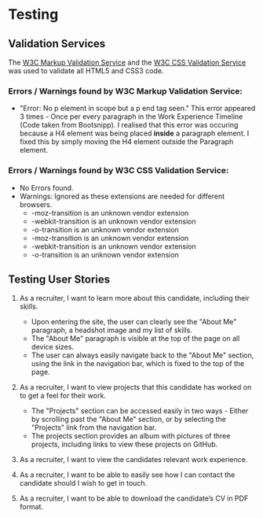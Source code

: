 # Testing
## Validation Services
The [W3C Markup Validation Service](https://validator.w3.org/) and the [W3C CSS Validation Service](https://jigsaw.w3.org/css-validator/) was used to validate all HTML5 and CSS3 code.

### Errors / Warnings found by W3C Markup Validation Service:
- "Error: No p element in scope but a p end tag seen." This error appeared 3 times - 
Once per every paragraph in the Work Experience Timeline (Code taken from Bootsnipp).
I realised that this error was occuring because a H4 element was being placed **inside** a paragraph element. I fixed this by simply moving the H4 element outside the Paragraph element.


### Errors / Warnings found by W3C CSS Validation Service:
- No Errors found.
- Warnings: Ignored as these extensions are needed for different browsers.
    - -moz-transition is an unknown vendor extension
	- -webkit-transition is an unknown vendor extension
	- -o-transition is an unknown vendor extension
	- -moz-transition is an unknown vendor extension
    - -webkit-transition is an unknown vendor extension
	- -o-transition is an unknown vendor extension
        
## Testing User Stories 

1. As a recruiter, I want to learn more about this candidate, 
including their skills.
    * Upon entering the site, the user can clearly see the "About Me" paragraph, a headshot image and my list of skills.
    * The "About Me" paragraph is visible at the top of the page on all device sizes.
    * The user can always easily navigate back to the "About Me" section, using the link in the navigation bar, which is fixed to the top of the page.

2. As a recruiter, I want to view projects that this candidate 
has worked on to get a feel for their work.
    * The "Projects" section can be accessed easily in two ways - Either by scrolling past the "About Me" section,
    or by selecting the "Projects" link from the navigation bar.
    * The projects section provides an album with pictures of three projects, including links to view these projects on GitHub.
3. As a recruiter, I want to view the candidates relevant work 
experience.
4. As a recruiter, I want to be able to easily see how I can contact 
the candidate should I wish to get in touch.
5. As a recruiter, I want to be able to download the candidate’s 
CV in PDF format.